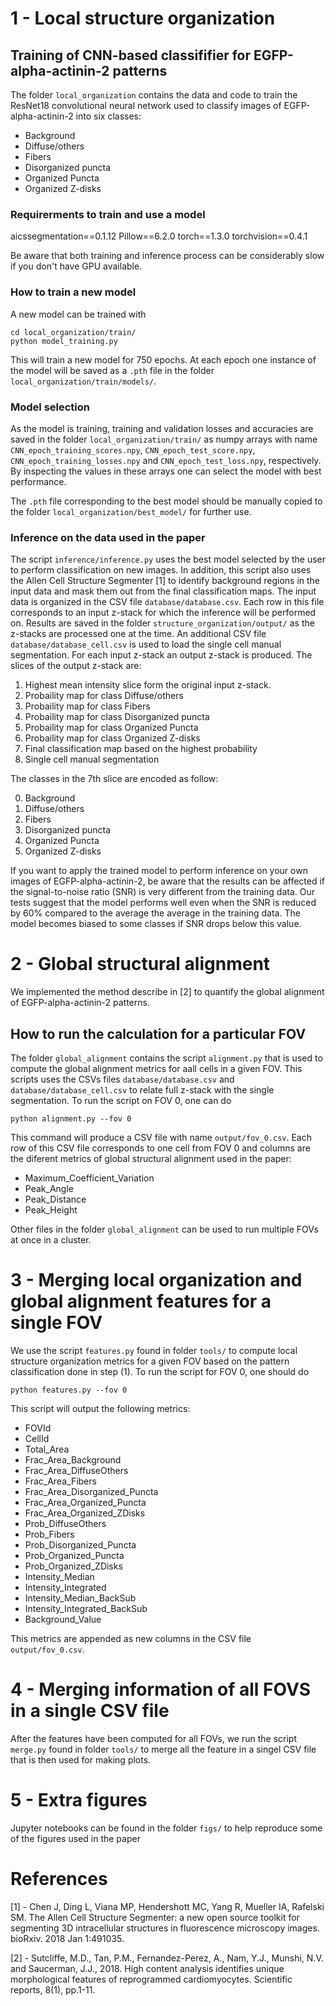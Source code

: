 # 1 - Local structure organization

## Training of CNN-based classififier for EGFP-alpha-actinin-2 patterns

The folder `local_organization` contains the data and code to train the ResNet18 convolutional neural network used to classify images of EGFP-alpha-actinin-2 into six classes:

* Background
* Diffuse/others
* Fibers
* Disorganized puncta
* Organized Puncta
* Organized Z-disks

### Requirerments to train and use a model

aicssegmentation==0.1.12
Pillow==6.2.0
torch==1.3.0
torchvision==0.4.1

Be aware that both training and inference process can be considerably slow if you don't have GPU available.

### How to train a new model

A new model can be trained with

```
cd local_organization/train/
python model_training.py
```

This will train a new model for 750 epochs. At each epoch one instance of the model will be saved as a `.pth` file in the folder `local_organization/train/models/`.

### Model selection

As the model is training, training and validation losses and accuracies are saved in the folder `local_organization/train/` as numpy arrays with name `CNN_epoch_training_scores.npy`, `CNN_epoch_test_score.npy`, `CNN_epoch_training_losses.npy` and `CNN_epoch_test_loss.npy`, respectively. By inspecting the values in these arrays one can select the model with best performance.

The `.pth` file corresponding to the best model should be manually copied to the folder `local_organization/best_model/` for further use.

### Inference on the data used in the paper

The script `inference/inference.py` uses the best model selected by the user to perform classification on new images. In addition, this script also uses the Allen Cell Structure Segmenter [1] to identify background regions in the input data and mask them out from the final classification maps. The input data is organized in the CSV file `database/database.csv`. Each row in this file corresponds to an input z-stack for which the inference will be performed on. Results are saved in the folder `structure_organization/output/` as the z-stacks are processed one at the time. An additional CSV file `database/database_cell.csv` is used to load the single cell manual segmentation. For each input z-stack an output z-stack is produced. The slices of the output z-stack are:

1. Highest mean intensity slice form the original input z-stack.
2. Probaility map for class Diffuse/others
3. Probaility map for class Fibers
4. Probaility map for class Disorganized puncta
5. Probaility map for class Organized Puncta
6. Probaility map for class Organized Z-disks
7. Final classification map based on the highest probability
8. Single cell manual segmentation 

The classes in the 7th slice are encoded as follow:

0. Background
1. Diffuse/others
2. Fibers
3. Disorganized puncta
4. Organized Puncta
5. Organized Z-disks

If you want to apply the trained model to perform inference on your own images of EGFP-alpha-actinin-2, be aware that the results can be affected if the signal-to-noise ratio (SNR) is very different from the training data. Our tests suggest that the model performs well even when the SNR is reduced by 60% compared to the average the average in the training data. The model becomes biased to some classes if SNR drops below this value.

# 2 - Global structural alignment

We implemented the method describe in [2] to quantify the global alignment of EGFP-alpha-actinin-2 patterns.

## How to run the calculation for a particular FOV

The folder `global_alignment` contains the script `alignment.py` that is used to compute the global alignment metrics for aall cells in a given FOV. This scripts uses the CSVs files `database/database.csv` and `database/database_cell.csv` to relate full z-stack with the single segmentation. To run the script on FOV 0, one can do

```
python alignment.py --fov 0
```

This command will produce a CSV file with name `output/fov_0.csv`. Each row of this CSV file corresponds to one cell from FOV 0 and columns are the diferent metrics of global structural alignment used in the paper:

* Maximum_Coefficient_Variation
* Peak_Angle
* Peak_Distance
* Peak_Height

Other files in the folder `global_alignment` can be used to run multiple FOVs at once in a cluster.

# 3 - Merging local organization and global alignment features for a single FOV

We use the script `features.py` found in folder `tools/` to compute local structure organization metrics for a given FOV based on the pattern classification done in step (1). To run the script for FOV 0, one should do

```
python features.py --fov 0
```

This script will output the following metrics:

* FOVId
* CellId
* Total_Area
* Frac_Area_Background
* Frac_Area_DiffuseOthers
* Frac_Area_Fibers
* Frac_Area_Disorganized_Puncta
* Frac_Area_Organized_Puncta
* Frac_Area_Organized_ZDisks
* Prob_DiffuseOthers
* Prob_Fibers
* Prob_Disorganized_Puncta
* Prob_Organized_Puncta
* Prob_Organized_ZDisks
* Intensity_Median
* Intensity_Integrated
* Intensity_Median_BackSub
* Intensity_Integrated_BackSub
* Background_Value

This metrics are appended as new columns in the CSV file `output/fov_0.csv`.

# 4 - Merging information of all FOVS in a single CSV file

After the features have been computed for all FOVs, we run the script `merge.py` found in folder `tools/` to merge all the feature in a singel CSV file that is then used for making plots.

# 5 - Extra figures

Jupyter notebooks can be found in the folder `figs/` to help reproduce some of the figures used in the paper

# References

[1] - Chen J, Ding L, Viana MP, Hendershott MC, Yang R, Mueller IA, Rafelski SM. The Allen Cell Structure Segmenter: a new open source toolkit for segmenting 3D intracellular structures in fluorescence microscopy images. bioRxiv. 2018 Jan 1:491035.

[2] - Sutcliffe, M.D., Tan, P.M., Fernandez-Perez, A., Nam, Y.J., Munshi, N.V. and Saucerman, J.J., 2018. High content analysis identifies unique morphological features of reprogrammed cardiomyocytes. Scientific reports, 8(1), pp.1-11.


















